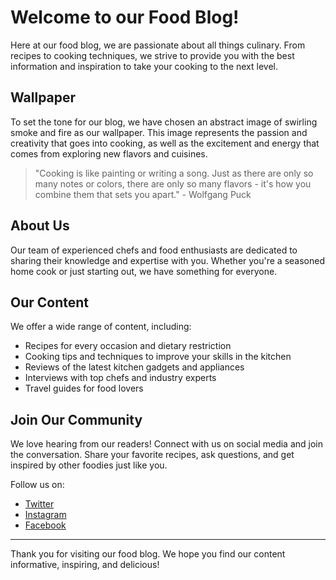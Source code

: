 <!--
Write me markdown content of website with wallpaper:

"An abstract image of swirling smoke and fire for a cooking or food blog"

The header of the page should not be copy of the text but rather a real content of the website which is using this wallpaper.

- Feel free to use structure like headings, bullets, numbering, blockquotes, paragraphs, horizontal lines, etc.
- You can use formatting like bold or _italic_
- You can include UTF-8 emojis
- Links should be only #hash anchors (and you can refer to the document itself)
- Do not include images
-->

<!--font:Poppins-->

# Welcome to our Food Blog!

Here at our food blog, we are passionate about all things culinary. From recipes to cooking techniques, we strive to provide you with the best information and inspiration to take your cooking to the next level.

## Wallpaper

To set the tone for our blog, we have chosen an abstract image of swirling smoke and fire as our wallpaper. This image represents the passion and creativity that goes into cooking, as well as the excitement and energy that comes from exploring new flavors and cuisines.

> "Cooking is like painting or writing a song. Just as there are only so many notes or colors, there are only so many flavors - it's how you combine them that sets you apart." - Wolfgang Puck

## About Us

Our team of experienced chefs and food enthusiasts are dedicated to sharing their knowledge and expertise with you. Whether you're a seasoned home cook or just starting out, we have something for everyone.

## Our Content

We offer a wide range of content, including:

- Recipes for every occasion and dietary restriction
- Cooking tips and techniques to improve your skills in the kitchen
- Reviews of the latest kitchen gadgets and appliances
- Interviews with top chefs and industry experts
- Travel guides for food lovers

## Join Our Community

We love hearing from our readers! Connect with us on social media and join the conversation. Share your favorite recipes, ask questions, and get inspired by other foodies just like you.

Follow us on:

- [Twitter](#)
- [Instagram](#)
- [Facebook](#)

---

Thank you for visiting our food blog. We hope you find our content informative, inspiring, and delicious!
